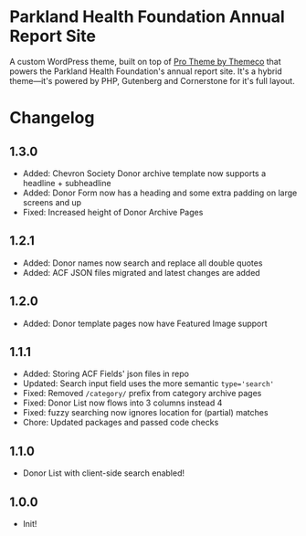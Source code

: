 # Parkland Health Foundation Annual Report Site

A custom WordPress theme, built on top of [Pro Theme by Themeco](https://theme.co/pro) that powers the Parkland Health Foundation's annual report site. It's a hybrid theme—it's powered by PHP, Gutenberg and Cornerstone for it's full layout.

# Changelog

## 1.3.0

-   Added: Chevron Society Donor archive template now supports a headline + subheadline
-   Added: Donor Form now has a heading and some extra padding on large screens and up
-   Fixed: Increased height of Donor Archive Pages

## 1.2.1

-   Added: Donor names now search and replace all double quotes
-   Added: ACF JSON files migrated and latest changes are added

## 1.2.0

-   Added: Donor template pages now have Featured Image support

## 1.1.1

-   Added: Storing ACF Fields' json files in repo
-   Updated: Search input field uses the more semantic `type='search'`
-   Fixed: Removed `/category/` prefix from category archive pages
-   Fixed: Donor List now flows into 3 columns instead 4
-   Fixed: fuzzy searching now ignores location for (partial) matches
-   Chore: Updated packages and passed code checks

## 1.1.0

-   Donor List with client-side search enabled!

## 1.0.0

-   Init!
